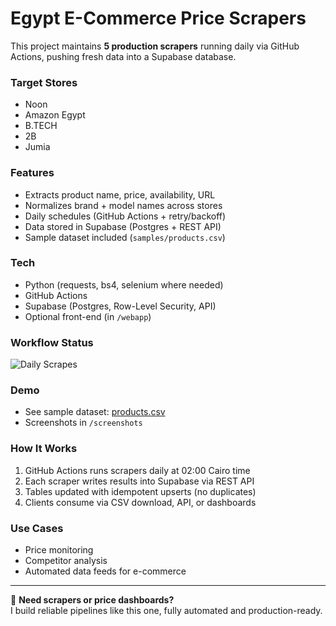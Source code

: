 # Egypt E-Commerce Price Scrapers

This project maintains **5 production scrapers** running daily via GitHub Actions, pushing fresh data into a Supabase database.

### Target Stores
- Noon
- Amazon Egypt
- B.TECH
- 2B
- Jumia

### Features
- Extracts product name, price, availability, URL
- Normalizes brand + model names across stores
- Daily schedules (GitHub Actions + retry/backoff)
- Data stored in Supabase (Postgres + REST API)
- Sample dataset included (`samples/products.csv`)

### Tech
- Python (requests, bs4, selenium where needed)
- GitHub Actions
- Supabase (Postgres, Row-Level Security, API)
- Optional front-end (in `/webapp`)

### Workflow Status
![Daily Scrapes](https://github.com/<you>/ai2/actions/workflows/scrape.yaml/badge.svg)

### Demo
- See sample dataset: [products.csv](samples/products.csv)
- Screenshots in `/screenshots`

### How It Works
1. GitHub Actions runs scrapers daily at 02:00 Cairo time
2. Each scraper writes results into Supabase via REST API
3. Tables updated with idempotent upserts (no duplicates)
4. Clients consume via CSV download, API, or dashboards

### Use Cases
- Price monitoring
- Competitor analysis
- Automated data feeds for e-commerce

---
🚀 **Need scrapers or price dashboards?**  
I build reliable pipelines like this one, fully automated and production-ready.
